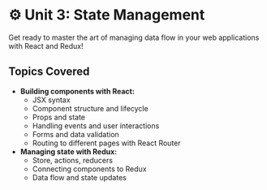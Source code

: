 # ⚙️ Unit 3: State Management

Get ready to master the art of managing data flow in your web applications with React and Redux!

## Topics Covered

- **Building components with React:**
  - JSX syntax
  - Component structure and lifecycle
  - Props and state
  - Handling events and user interactions
  - Forms and data validation
  - Routing to different pages with React Router
- **Managing state with Redux:**
  - Store, actions, reducers
  - Connecting components to Redux
  - Data flow and state updates
